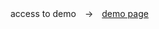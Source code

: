 access to demo　→　[demo page](https://k-kuwahara.github.io/demo/riot/pitfalls/parent-childs/index.html)

